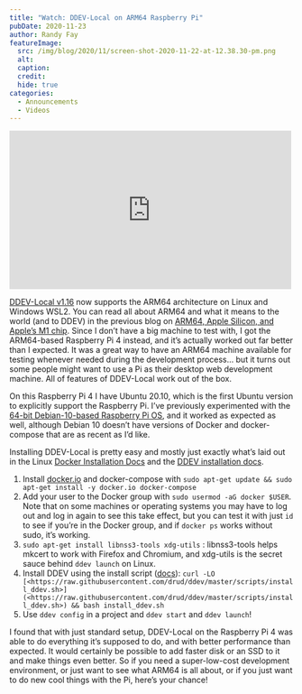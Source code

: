 ```yaml
---
title: "Watch: DDEV-Local on ARM64 Raspberry Pi"
pubDate: 2020-11-23
author: Randy Fay
featureImage:
  src: /img/blog/2020/11/screen-shot-2020-11-22-at-12.38.30-pm.png
  alt:
  caption:
  credit:
  hide: true
categories:
  - Announcements
  - Videos
---
```


<div class="video-container">
<iframe loading="lazy" title="DDEV installation on ARM64 Raspberry Pi with Ubuntu 20.10" width="500" height="281" src="https://www.youtube.com/embed/w3XV64hBeFU?feature=oembed" frameborder="0" allow="accelerometer; autoplay; clipboard-write; encrypted-media; gyroscope; picture-in-picture" allowfullscreen=""></iframe>
</div>

[DDEV-Local v1.16](https://github.com/drud/ddev) now supports the ARM64 architecture on Linux and Windows WSL2\. You can read all about ARM64 and what it means to the world (and to DDEV) in the previous blog on [ARM64, Apple Silicon, and Apple’s M1 chip](https://ddev.com/ddev-local/arm64-apple-silicon-m1-ddev-local-what-does-it-all-mean/). Since I don’t have a big machine to test with, I got the ARM64-based Raspberry Pi 4 instead, and it’s actually worked out far better than I expected. It was a great way to have an ARM64 machine available for testing whenever needed during the development process… but it turns out some people might want to use a Pi as their desktop web development machine. All of features of DDEV-Local work out of the box.

On this Raspberry Pi 4 I have Ubuntu 20.10, which is the first Ubuntu version to explicitly support the Raspberry Pi. I’ve previously experimented with the [64-bit Debian-10-based Raspberry Pi OS](https://www.raspberrypi.org/forums/viewtopic.php?t=275370), and it worked as expected as well, although Debian 10 doesn’t have versions of Docker and docker-compose that are as recent as I’d like.

Installing DDEV-Local is pretty easy and mostly just exactly what’s laid out in the Linux [Docker Installation Docs](https://ddev.readthedocs.io/en/stable/users/docker%5Finstallation/#linux-installation-docker-and-docker-compose) and the [DDEV installation docs](https://ddev.readthedocs.io/en/stable/#installationupgrade-script-linux-and-macos-armarm64-and-amd64-architectures).

1. Install [docker.io](http://docker.io) and docker-compose with `sudo apt-get update && sudo apt-get install -y docker.io docker-compose`
2. Add your user to the Docker group with `sudo usermod -aG docker $USER`. Note that on some machines or operating systems you may have to log out and log in again to see this take effect, but you can test it with just `id` to see if you’re in the Docker group, and if `docker ps` works without sudo, it’s working.
3. `sudo apt-get install libnss3-tools xdg-utils` : libnss3-tools helps mkcert to work with Firefox and Chromium, and xdg-utils is the secret sauce behind `ddev launch` on Linux.
4. Install DDEV using the install script ([docs](https://ddev.readthedocs.io/en/stable/#installationupgrade-script-linux-and-macos-armarm64-and-amd64-architectures)): `curl -LO [<https://raw.githubusercontent.com/drud/ddev/master/scripts/install_ddev.sh>](<https://raw.githubusercontent.com/drud/ddev/master/scripts/install_ddev.sh>) && bash install_ddev.sh`
5. Use `ddev config` in a project and `ddev start` and `ddev launch`!

I found that with just standard setup, DDEV-Local on the Raspberry Pi 4 was able to do everything it’s supposed to do, and with better performance than expected. It would certainly be possible to add faster disk or an SSD to it and make things even better. So if you need a super-low-cost development environment, or just want to see what ARM64 is all about, or if you just want to do new cool things with the Pi, here’s your chance!
